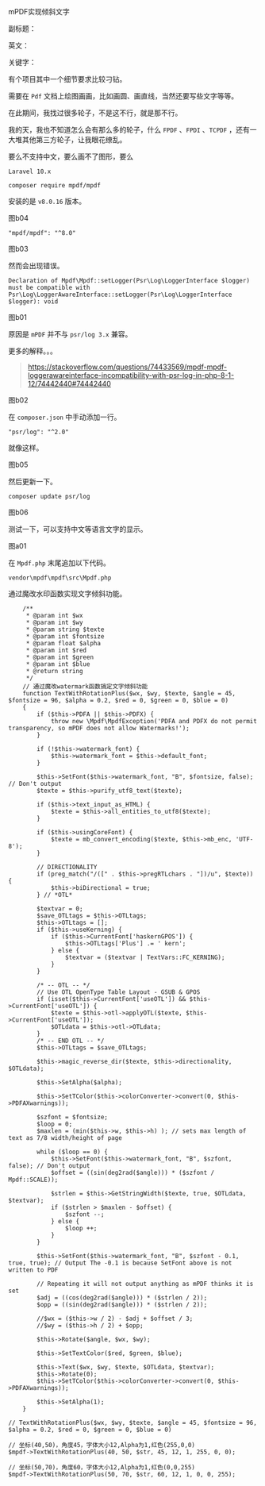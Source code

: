 mPDF实现倾斜文字

副标题：

英文：

关键字：



有个项目其中一个细节要求比较刁钻。

需要在 `Pdf` 文档上绘图画画，比如画圆、画直线，当然还要写些文字等等。

在此期间，我找过很多轮子，不是这不行，就是那不行。

我的天，我也不知道怎么会有那么多的轮子，什么 `FPDF` 、`FPDI` 、`TCPDF` ，还有一大堆其他第三方轮子，让我眼花缭乱。

要么不支持中文，要么画不了图形，要么



`Laravel 10.x`





```
composer require mpdf/mpdf
```



安装的是 `v8.0.16` 版本。

图b04



```
"mpdf/mpdf": "^8.0"
```

图b03



然而会出现错误。

```
Declaration of Mpdf\Mpdf::setLogger(Psr\Log\LoggerInterface $logger) 
must be compatible with Psr\Log\LoggerAwareInterface::setLogger(Psr\Log\LoggerInterface $logger): void 
```

图b01



原因是 `mPDF` 并不与 `psr/log 3.x` 兼容。

更多的解释。。。

> https://stackoverflow.com/questions/74433569/mpdf-mpdf-loggerawareinterface-incompatibility-with-psr-log-in-php-8-1-12/74442440#74442440

图b02



在 `composer.json` 中手动添加一行。

```
"psr/log": "^2.0"
```



就像这样。

图b05



然后更新一下。

```
composer update psr/log
```

图b06





测试一下，可以支持中文等语言文字的显示。

图a01













在 `Mpdf.php` 末尾追加以下代码。

```
vendor\mpdf\mpdf\src\Mpdf.php
```



通过魔改水印函数实现文字倾斜功能。

```
	/**
	 * @param int $wx
	 * @param int $wy
	 * @param string $texte
	 * @param int $fontsize
	 * @param float $alpha
	 * @param int $red
	 * @param int $green
	 * @param int $blue
	 * @return string
	 */
	// 通过魔改watermark函数搞定文字倾斜功能
	function TextWithRotationPlus($wx, $wy, $texte, $angle = 45, $fontsize = 96, $alpha = 0.2, $red = 0, $green = 0, $blue = 0)
	{
		if ($this->PDFA || $this->PDFX) {
			throw new \Mpdf\MpdfException('PDFA and PDFX do not permit transparency, so mPDF does not allow Watermarks!');
		}

		if (!$this->watermark_font) {
			$this->watermark_font = $this->default_font;
		}

		$this->SetFont($this->watermark_font, "B", $fontsize, false); // Don't output
		$texte = $this->purify_utf8_text($texte);

		if ($this->text_input_as_HTML) {
			$texte = $this->all_entities_to_utf8($texte);
		}

		if ($this->usingCoreFont) {
			$texte = mb_convert_encoding($texte, $this->mb_enc, 'UTF-8');
		}

		// DIRECTIONALITY
		if (preg_match("/([" . $this->pregRTLchars . "])/u", $texte)) {
			$this->biDirectional = true;
		} // *OTL*

		$textvar = 0;
		$save_OTLtags = $this->OTLtags;
		$this->OTLtags = [];
		if ($this->useKerning) {
			if ($this->CurrentFont['haskernGPOS']) {
				$this->OTLtags['Plus'] .= ' kern';
			} else {
				$textvar = ($textvar | TextVars::FC_KERNING);
			}
		}

		/* -- OTL -- */
		// Use OTL OpenType Table Layout - GSUB & GPOS
		if (isset($this->CurrentFont['useOTL']) && $this->CurrentFont['useOTL']) {
			$texte = $this->otl->applyOTL($texte, $this->CurrentFont['useOTL']);
			$OTLdata = $this->otl->OTLdata;
		}
		/* -- END OTL -- */
		$this->OTLtags = $save_OTLtags;

		$this->magic_reverse_dir($texte, $this->directionality, $OTLdata);

		$this->SetAlpha($alpha);

		$this->SetTColor($this->colorConverter->convert(0, $this->PDFAXwarnings));

		$szfont = $fontsize;
		$loop = 0;
		$maxlen = (min($this->w, $this->h) ); // sets max length of text as 7/8 width/height of page

		while ($loop == 0) {
			$this->SetFont($this->watermark_font, "B", $szfont, false); // Don't output
			$offset = ((sin(deg2rad($angle))) * ($szfont / Mpdf::SCALE));

			$strlen = $this->GetStringWidth($texte, true, $OTLdata, $textvar);
			if ($strlen > $maxlen - $offset) {
				$szfont --;
			} else {
				$loop ++;
			}
		}

		$this->SetFont($this->watermark_font, "B", $szfont - 0.1, true, true); // Output The -0.1 is because SetFont above is not written to PDF

		// Repeating it will not output anything as mPDF thinks it is set
		$adj = ((cos(deg2rad($angle))) * ($strlen / 2));
		$opp = ((sin(deg2rad($angle))) * ($strlen / 2));

		//$wx = ($this->w / 2) - $adj + $offset / 3;
		//$wy = ($this->h / 2) + $opp;

		$this->Rotate($angle, $wx, $wy);
		
		$this->SetTextColor($red, $green, $blue);
		
		$this->Text($wx, $wy, $texte, $OTLdata, $textvar);
		$this->Rotate(0);
		$this->SetTColor($this->colorConverter->convert(0, $this->PDFAXwarnings));

		$this->SetAlpha(1);
	}
```





```
// TextWithRotationPlus($wx, $wy, $texte, $angle = 45, $fontsize = 96, $alpha = 0.2, $red = 0, $green = 0, $blue = 0)

// 坐标(40,50)，角度45，字体大小12,Alpha为1,红色(255,0,0)
$mpdf->TextWithRotationPlus(40, 50, $str, 45, 12, 1, 255, 0, 0);

// 坐标(50,70)，角度60，字体大小12,Alpha为1,红色(0,0,255)
$mpdf->TextWithRotationPlus(50, 70, $str, 60, 12, 1, 0, 0, 255);
```

